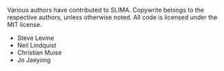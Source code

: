 Various authors have contributed to SLIMA.
Copywrite belongs to the respective authors, unless otherwise noted.
All code is licensed under the MIT license.
* Steve Levine
* Neil Lindquist
* Christian Muise
* Jo Jaeyong
